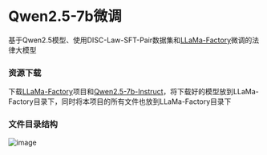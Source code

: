 # Qwen2.5-7b微调
基于Qwen2.5模型、使用DISC-Law-SFT-Pair数据集和[LLaMa-Factory](https://github.com/hiyouga/LLaMA-Factory/tree/main "访问LLa-Ma-Factory项目")微调的法律大模型

### 资源下载
下载[LLaMa-Factory](https://github.com/hiyouga/LLaMA-Factory/tree/main "访问LLaMa-Factory项目")项目和[Qwen2.5-7b-Instruct](https://www.modelscope.cn/models/qwen/Qwen2.5-7B-Instruct "访问魔塔社区")，将下载好的模型放到LLaMa-Factory目录下，同时将本项目的所有文件也放到LLaMa-Factory目录下

### 文件目录结构
![image](https://github.com/user-attachments/assets/8a0ed1a5-766c-4a35-8e1e-db2c16386244)

